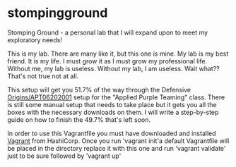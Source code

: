 # stompingground
Stomping Ground - a personal lab that I will expand upon to meet my exploratory needs!

This is my lab. There are many like it, but this one is mine.
My lab is my best friend. It is my life. I must grow it as I must grow my professional life.
Without me, my lab is useless. Without my lab, I am useless.
Wait what?? That's not true not at all.

This setup will get you 51.7% of the way through the Defensive [Origins/APT06202001](https://github.com/DefensiveOrigins/APT06202001) setup for the "Applied Purple Teaming" class. There is still some manual setup that needs to take place but it gets you all the boxes with the necessary downloads on them. I will write a step-by-step guide on how to finish the 49.7% that's left soon.

In order to use this Vagrantfile you must have downloaded and installed [Vagrant](https://www.vagrantup.com/downloads.html) from HashiCorp. Once you run 'vagrant init'a default Vagrantfile will be placed in the directory replace it with this one and run 'vagrant validate' just to be sure followed by 'vagrant up'
